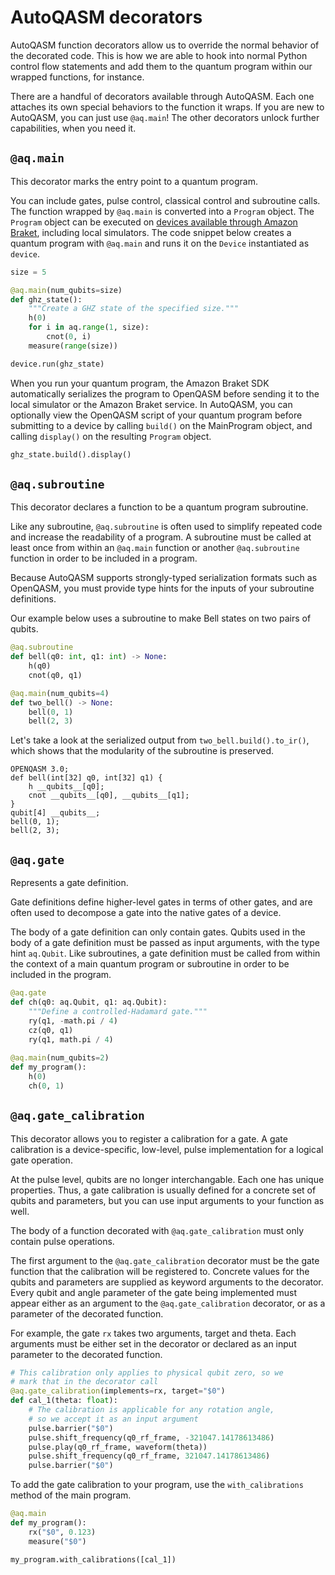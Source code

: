 # AutoQASM decorators

AutoQASM function decorators allow us to override the normal behavior of the decorated code. This is how we are able to hook into normal Python control flow statements and add them to the quantum program within our wrapped functions, for instance.

There are a handful of decorators available through AutoQASM. Each one attaches its own special behaviors to the function it wraps. If you are new to AutoQASM, you can just use `@aq.main`! The other decorators unlock further capabilities, when you need it.

## `@aq.main`

This decorator marks the entry point to a quantum program.

You can include gates, pulse control, classical control and subroutine calls. The function wrapped by `@aq.main` is converted into a `Program` object. The `Program` object can be executed on [devices available through Amazon Braket](https://docs.aws.amazon.com/braket/latest/developerguide/braket-devices.html), including local simulators. The code snippet below creates a quantum program with `@aq.main` and runs it on the `Device` instantiated as `device`.

```python
size = 5

@aq.main(num_qubits=size)
def ghz_state():
    """Create a GHZ state of the specified size."""
    h(0)
    for i in aq.range(1, size):
        cnot(0, i)
    measure(range(size))

device.run(ghz_state)
```

When you run your quantum program, the Amazon Braket SDK automatically serializes the program to OpenQASM before sending it to the local simulator or the Amazon Braket service. In AutoQASM, you can optionally view the OpenQASM script of your quantum program before submitting to a device by calling `build()` on the MainProgram object, and calling `display()` on the resulting `Program` object.

```python
ghz_state.build().display()
```

## `@aq.subroutine`

This decorator declares a function to be a quantum program subroutine.

Like any subroutine, `@aq.subroutine` is often used to simplify repeated code and increase the readability of a program. A subroutine must be called at least once from within an `@aq.main` function or another `@aq.subroutine` function in order to be included in a program.

Because AutoQASM supports strongly-typed serialization formats such as OpenQASM, you must provide type hints for the inputs of your subroutine definitions.

Our example below uses a subroutine to make Bell states on two pairs of qubits.
```python
@aq.subroutine
def bell(q0: int, q1: int) -> None:
    h(q0)
    cnot(q0, q1)

@aq.main(num_qubits=4)
def two_bell() -> None:
    bell(0, 1)
    bell(2, 3)
```

Let's take a look at the serialized output from `two_bell.build().to_ir()`, which shows that the modularity of the subroutine is preserved.

```
OPENQASM 3.0;
def bell(int[32] q0, int[32] q1) {
    h __qubits__[q0];
    cnot __qubits__[q0], __qubits__[q1];
}
qubit[4] __qubits__;
bell(0, 1);
bell(2, 3);
```

## `@aq.gate`

Represents a gate definition.

Gate definitions define higher-level gates in terms of other gates, and are often used to decompose a gate into the native gates of a device.

The body of a gate definition can only contain gates. Qubits used in the body of a gate definition must be passed as input arguments, with the type hint `aq.Qubit`. Like subroutines, a gate definition must be called from within the context of a main quantum program or subroutine in order to be included in the program.

```python
@aq.gate
def ch(q0: aq.Qubit, q1: aq.Qubit):
    """Define a controlled-Hadamard gate."""
    ry(q1, -math.pi / 4)
    cz(q0, q1)
    ry(q1, math.pi / 4)
    
@aq.main(num_qubits=2)
def my_program():
    h(0)
    ch(0, 1)
```


## `@aq.gate_calibration`

This decorator allows you to register a calibration for a gate. A gate calibration is a device-specific, low-level, pulse implementation for a logical gate operation.

At the pulse level, qubits are no longer interchangable. Each one has unique properties. Thus, a gate calibration is usually defined for a concrete set of qubits and parameters, but you can use input arguments to your function as well.

The body of a function decorated with `@aq.gate_calibration` must only contain pulse operations.

The first argument to the `@aq.gate_calibration` decorator must be the gate function that the calibration will be registered to. Concrete values for the qubits and parameters are supplied as keyword arguments to the decorator.
Every qubit and angle parameter of the gate being implemented must appear either as an argument to the `@aq.gate_calibration` decorator, or as a parameter of the decorated function.

For example, the gate `rx` takes two arguments, target and theta. Each arguments must be either set in the decorator or declared as an input parameter to the decorated function.

```python
# This calibration only applies to physical qubit zero, so we
# mark that in the decorator call
@aq.gate_calibration(implements=rx, target="$0")
def cal_1(theta: float):
    # The calibration is applicable for any rotation angle,
    # so we accept it as an input argument
    pulse.barrier("$0")
    pulse.shift_frequency(q0_rf_frame, -321047.14178613486)
    pulse.play(q0_rf_frame, waveform(theta))
    pulse.shift_frequency(q0_rf_frame, 321047.14178613486)
    pulse.barrier("$0")
```

To add the gate calibration to your program, use the `with_calibrations` method of the main program.

```python
@aq.main
def my_program():
    rx("$0", 0.123)
    measure("$0")

my_program.with_calibrations([cal_1])
```
